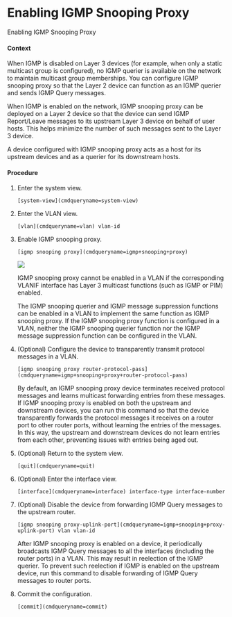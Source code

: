 Enabling IGMP Snooping Proxy
============================

Enabling IGMP Snooping Proxy

#### Context

When IGMP is disabled on Layer 3 devices (for example, when only a static multicast group is configured), no IGMP querier is available on the network to maintain multicast group memberships. You can configure IGMP snooping proxy so that the Layer 2 device can function as an IGMP querier and sends IGMP Query messages.

When IGMP is enabled on the network, IGMP snooping proxy can be deployed on a Layer 2 device so that the device can send IGMP Report/Leave messages to its upstream Layer 3 device on behalf of user hosts. This helps minimize the number of such messages sent to the Layer 3 device.

A device configured with IGMP snooping proxy acts as a host for its upstream devices and as a querier for its downstream hosts.


#### Procedure

1. Enter the system view.
   
   
   ```
   [system-view](cmdqueryname=system-view)
   ```
2. Enter the VLAN view.
   
   
   ```
   [vlan](cmdqueryname=vlan) vlan-id
   ```
3. Enable IGMP snooping proxy.
   
   
   ```
   [igmp snooping proxy](cmdqueryname=igmp+snooping+proxy)
   ```
   ![](../public_sys-resources/note_3.0-en-us.png) 
   
   IGMP snooping proxy cannot be enabled in a VLAN if the corresponding VLANIF interface has Layer 3 multicast functions (such as IGMP or PIM) enabled.
   
   The IGMP snooping querier and IGMP message suppression functions can be enabled in a VLAN to implement the same function as IGMP snooping proxy. If the IGMP snooping proxy function is configured in a VLAN, neither the IGMP snooping querier function nor the IGMP message suppression function can be configured in the VLAN.
4. (Optional) Configure the device to transparently transmit protocol messages in a VLAN.
   
   
   ```
   [igmp snooping proxy router-protocol-pass](cmdqueryname=igmp+snooping+proxy+router-protocol-pass)
   ```
   
   By default, an IGMP snooping proxy device terminates received protocol messages and learns multicast forwarding entries from these messages. If IGMP snooping proxy is enabled on both the upstream and downstream devices, you can run this command so that the device transparently forwards the protocol messages it receives on a router port to other router ports, without learning the entries of the messages. In this way, the upstream and downstream devices do not learn entries from each other, preventing issues with entries being aged out.
5. (Optional) Return to the system view.
   
   
   ```
   [quit](cmdqueryname=quit)
   ```
6. (Optional) Enter the interface view.
   
   
   ```
   [interface](cmdqueryname=interface) interface-type interface-number
   ```
7. (Optional) Disable the device from forwarding IGMP Query messages to the upstream router.
   
   
   ```
   [igmp snooping proxy-uplink-port](cmdqueryname=igmp+snooping+proxy-uplink-port) vlan vlan-id
   ```
   
   After IGMP snooping proxy is enabled on a device, it periodically broadcasts IGMP Query messages to all the interfaces (including the router ports) in a VLAN. This may result in reelection of the IGMP querier. To prevent such reelection if IGMP is enabled on the upstream device, run this command to disable forwarding of IGMP Query messages to router ports.
8. Commit the configuration.
   
   
   ```
   [commit](cmdqueryname=commit)
   ```